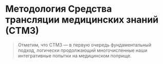 # Методология Средства трансляции медицинских знаний (СТМЗ)

> Отметим, что СТМЗ — в первую очередь фундаментальный подход, логически продолжающий многочисленные наши интегративные попытки на медицинском поприще.
